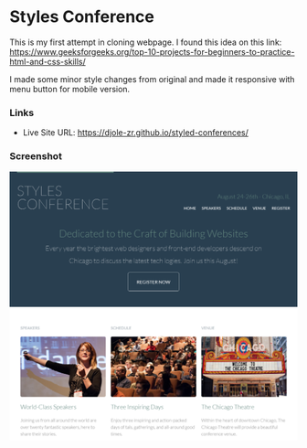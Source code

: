 # Styles Conference

This is my first attempt in cloning webpage. I found this idea on this link: https://www.geeksforgeeks.org/top-10-projects-for-beginners-to-practice-html-and-css-skills/

I made some minor style changes from original and made it responsive with menu button for mobile version.


### Links

- Live Site URL: https://djole-zr.github.io/styled-conferences/


### Screenshot

![preview-solution](screenshot.png)

